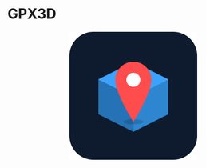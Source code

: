 # GPX3D

<p align="center">
   <img src=" https://github.com/gouz/GPX3D/blob/main/public/icon.webp?raw=true" width="256" height="256" />
</p>
